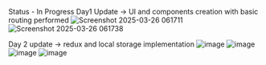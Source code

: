 Status - In Progress
Day1 Update -> UI and components creation with basic routing performed
![Screenshot 2025-03-26 061711](https://github.com/user-attachments/assets/72ce7a83-fbc6-4069-9359-425b65596094)
![Screenshot 2025-03-26 061738](https://github.com/user-attachments/assets/6aa2f8a6-6c62-4096-b24f-fa2d727b614c)

Day 2 update -> redux and local storage implementation
![image](https://github.com/user-attachments/assets/fe3ec3a5-8d2f-420f-abca-6da98617ce77)
![image](https://github.com/user-attachments/assets/a3824099-30d4-4c57-860c-48303b7fa6da)
![image](https://github.com/user-attachments/assets/e128f0d4-85b6-4af3-94fa-82d904ec27e0)
![image](https://github.com/user-attachments/assets/f3417667-06e9-4778-b34e-de4958bc0660)







